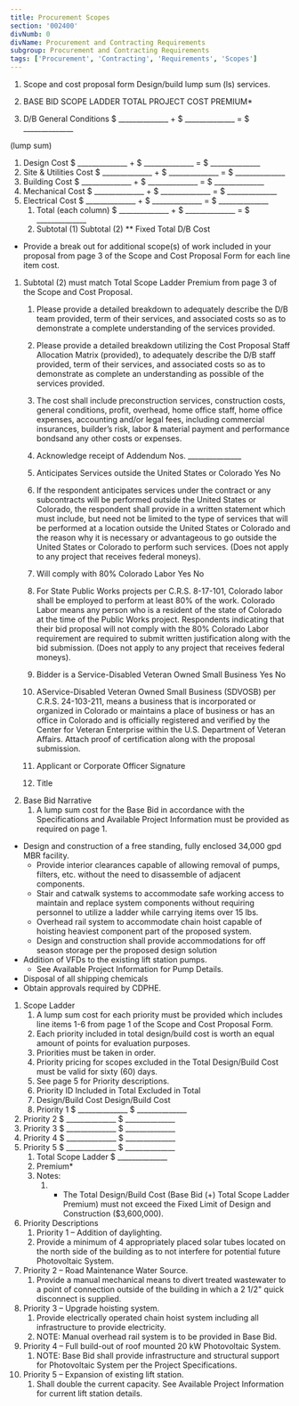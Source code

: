 ```yaml
---
title: Procurement Scopes
section: '002400'
divNumb: 0
divName: Procurement and Contracting Requirements
subgroup: Procurement and Contracting Requirements
tags: ['Procurement', 'Contracting', 'Requirements', 'Scopes']
---
```


1. Scope and cost proposal form Design/build lump sum (ls) services.
2. BASE BID SCOPE LADDER TOTAL PROJECT COST PREMIUM*

3. D/B General Conditions $ \_\_\_\_\_\_\_\_\_\_\_\_\_\_ + $ \_\_\_\_\_\_\_\_\_\_\_\_\_\_ = $ \_\_\_\_\_\_\_\_\_\_\_\_\_\_

 (lump sum)
   1. Design Cost $ \_\_\_\_\_\_\_\_\_\_\_\_\_\_ + $ \_\_\_\_\_\_\_\_\_\_\_\_\_\_ = $ \_\_\_\_\_\_\_\_\_\_\_\_\_\_
2. Site & Utilities Cost $ \_\_\_\_\_\_\_\_\_\_\_\_\_\_ + $ \_\_\_\_\_\_\_\_\_\_\_\_\_\_ = $ \_\_\_\_\_\_\_\_\_\_\_\_\_\_
3. Building Cost $ \_\_\_\_\_\_\_\_\_\_\_\_\_\_ + $ \_\_\_\_\_\_\_\_\_\_\_\_\_\_ = $ \_\_\_\_\_\_\_\_\_\_\_\_\_\_
4. Mechanical Cost $ \_\_\_\_\_\_\_\_\_\_\_\_\_\_ + $ \_\_\_\_\_\_\_\_\_\_\_\_\_\_ = $ \_\_\_\_\_\_\_\_\_\_\_\_\_\_
5. Electrical Cost $ \_\_\_\_\_\_\_\_\_\_\_\_\_\_ + $ \_\_\_\_\_\_\_\_\_\_\_\_\_\_ = $ \_\_\_\_\_\_\_\_\_\_\_\_\_\_
    1. Total (each column) $ \_\_\_\_\_\_\_\_\_\_\_\_\_\_ + $ \_\_\_\_\_\_\_\_\_\_\_\_\_\_ = $ \_\_\_\_\_\_\_\_\_\_\_\_\_\_ 
    1. Subtotal (1) Subtotal (2) ** Fixed Total D/B Cost

* Provide a break out for additional scope(s) of work included in your proposal from page 3 of the Scope and Cost Proposal Form for each line item cost.
1. Subtotal (2) must match Total Scope Ladder Premium from page 3 of the Scope and Cost Proposal.
   1. Please provide a detailed breakdown to adequately describe the D/B team provided, term of their services, and associated costs so as to demonstrate a complete understanding of the services provided.
   1. Please provide a detailed breakdown utilizing the Cost Proposal Staff Allocation Matrix (provided), to adequately describe the D/B staff provided, term of their services, and associated costs so as to demonstrate as complete an understanding as possible of the services provided.
   1. The cost shall include preconstruction services, construction costs, general conditions, profit, overhead, home office staff, home office expenses, accounting and/or legal fees, including commercial insurances, builder’s risk, labor & material payment and performance bondsand any other costs or expenses.
   1. Acknowledge receipt of Addendum Nos. \_\_\_\_\_\_\_\_\_\_\_\_\_\_\_
   1. Anticipates Services outside the United States or Colorado Yes No
   1. If the respondent anticipates services under the contract or any subcontracts will be performed outside the United States or Colorado, the respondent shall provide in a written statement which must include, but need not be limited to the type of services that will be performed at a location outside the United States or Colorado and the reason why it is necessary or advantageous to go outside the United States or Colorado to perform such services. (Does not apply to any project that receives federal moneys).
   1. Will comply with 80% Colorado Labor Yes No
   1. For State Public Works projects per C.R.S. 8-17-101, Colorado labor shall be employed to perform at least 80% of the work. Colorado Labor means any person who is a resident of the state of Colorado at the time of the Public Works project. Respondents indicating that their bid proposal will not comply with the 80% Colorado Labor requirement are required to submit written justification along with the bid submission. (Does not apply to any project that receives federal moneys).
   1. Bidder is a Service-Disabled Veteran Owned Small Business Yes No
   1. AService-Disabled Veteran Owned Small Business (SDVOSB) per C.R.S. 24-103-211, means a business that is incorporated or organized in Colorado or maintains a place of business or has an office in Colorado and is officially registered and verified by the Center for Veteran Enterprise within the U.S. Department of Veteran Affairs. Attach proof of certification along with the proposal submission. 
    1. Applicant or Corporate Officer Signature

    1. Title
1. Base Bid Narrative
   1. A lump sum cost for the Base Bid in accordance with the Specifications and Available Project Information must be provided as required on page 1.

* Design and construction of a free standing, fully enclosed 34,000 gpd MBR facility.
	+ Provide interior clearances capable of allowing removal of pumps, filters, etc. without the need to disassemble of adjacent components.
	+ Stair and catwalk systems to accommodate safe working access to maintain and replace system components without requiring personnel to utilize a ladder while carrying items over 15 lbs.
	+ Overhead rail system to accommodate chain hoist capable of hoisting heaviest component part of the proposed system.
	+ Design and construction shall provide accommodations for off season storage per the proposed design solution
* Addition of VFDs to the existing lift station pumps. 
	+ See Available Project Information for Pump Details.
* Disposal of all shipping chemicals
* Obtain approvals required by CDPHE. 
1. Scope Ladder
   1. A lump sum cost for each priority must be provided which includes line items 1-6 from page 1 of the Scope and Cost Proposal Form.
   1. Each priority included in total design/build cost is worth an equal amount of points for evaluation purposes.
   1. Priorities must be taken in order.
   1. Priority pricing for scopes excluded in the Total Design/Build Cost must be valid for sixty (60) days.
   1. See page 5 for Priority descriptions.
    1. Priority ID Included in Total Excluded in Total 
    1. Design/Build Cost Design/Build Cost 
   1. Priority 1 $ \_\_\_\_\_\_\_\_\_\_\_\_\_\_ $ \_\_\_\_\_\_\_\_\_\_\_\_\_\_
2. Priority 2 $ \_\_\_\_\_\_\_\_\_\_\_\_\_\_ $ \_\_\_\_\_\_\_\_\_\_\_\_\_\_ 
3. Priority 3 $ \_\_\_\_\_\_\_\_\_\_\_\_\_\_ $ \_\_\_\_\_\_\_\_\_\_\_\_\_\_ 
4. Priority 4 $ \_\_\_\_\_\_\_\_\_\_\_\_\_\_ $ \_\_\_\_\_\_\_\_\_\_\_\_\_\_ 
5. Priority 5 $ \_\_\_\_\_\_\_\_\_\_\_\_\_\_ $ \_\_\_\_\_\_\_\_\_\_\_\_\_\_ 
   1. Total Scope Ladder $ \_\_\_\_\_\_\_\_\_\_\_\_\_\_
   1. Premium*
   1. Notes:
         1. * The Total Design/Build Cost (Base Bid (+) Total Scope Ladder Premium) must not exceed the Fixed Limit of Design and Construction ($3,600,000).
1. Priority Descriptions
   1. Priority 1 – Addition of daylighting. 
	1. Provide a minimum of 4 appropriately placed solar tubes located on the north side of the building as to not interfere for potential future Photovoltaic System.
2. Priority 2 – Road Maintenance Water Source.
	1. Provide a manual mechanical means to divert treated wastewater to a point of connection outside of the building in which a 2 1/2" quick disconnect is supplied.
3. Priority 3 – Upgrade hoisting system.
	1. Provide electrically operated chain hoist system including all infrastructure to provide electricity.
	2. NOTE: Manual overhead rail system is to be provided in Base Bid.
4. Priority 4 – Full build-out of roof mounted 20 kW Photovoltaic System.
	1. NOTE: Base Bid shall provide infrastructure and structural support for Photovoltaic System per the Project Specifications.
5. Priority 5 – Expansion of existing lift station.
	1. Shall double the current capacity. See Available Project Information for current lift station details.

